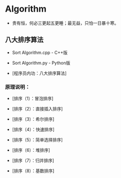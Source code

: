 # Algorithm

* 贵有恒，何必三更起五更睡；最无益，只怕一日暴十寒。<br>

## 八大排序算法

* Sort Algorithm.cpp - C++版<br>

* Sort Algorithm.py - Python版<br>

* [程序员内功：八大排序算法]
### 原理说明：

* [排序（1）：冒泡排序]

* [排序（2）：直接插入排序]

* [排序（3）：希尔排序]

* [排序（4）：快速排序]

* [排序（5）：简单选择排序]

* [排序（6）：堆排序]

* [排序（7）：归并排序]

* [排序（8）：基数排序]
